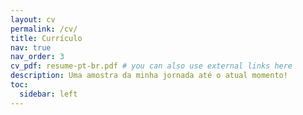 ```yaml
---
layout: cv
permalink: /cv/
title: Currículo
nav: true
nav_order: 3
cv_pdf: resume-pt-br.pdf # you can also use external links here
description: Uma amostra da minha jornada até o atual momento!
toc:
  sidebar: left
---
```

